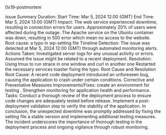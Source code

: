 0x19-postmortem

issue Summary
Duration:
Start Time: Mar 5, 2024 12:00 (GMT)
End Time: Mar 5, 2024 13:00 (GMT)
Impact:
The web service experienced downtime, resulting in connection errors for users.
Approximately 20% of users were affected during the outage.
The Apache service on the Ubuntu container was down, resulting in 500 error which mean no access to the website.
Root cause:
a typo in wp-setting file 
Timeline
Detection:
The issue was detected at  Mar 5, 2024 12:00 (GMT) through automated monitoring alerts.
Actions Taken:
Investigated server logs for any unusual activity or errors.
Assumed the issue might be related to a recent deployment.
Resolution:
Using tmux to run strace in one window and curl in another one
Restarted the necessary services toaster fixing the typo.
Root Cause and Resolution
Root Cause:
A recent code deployment introduced an unforeseen bug, causing the application to crash under certain conditions.
Corrective and Preventative Measures
Improvements/Fixes:
create an environment for testing  .
Strengthen monitoring for application health and performance.
Tasks:
Conduct a thorough review of the deployment process to ensure code changes are adequately tested before release.
Implement a post-deployment validation step to verify the stability of the application.
In conclusion, the unexpected downtime was promptly addressed by fixing the setting file a stable version and implementing additional testing measures. The incident underscores the importance of thorough testing in the deployment process and ongoing vigilance through robust monitoring.
